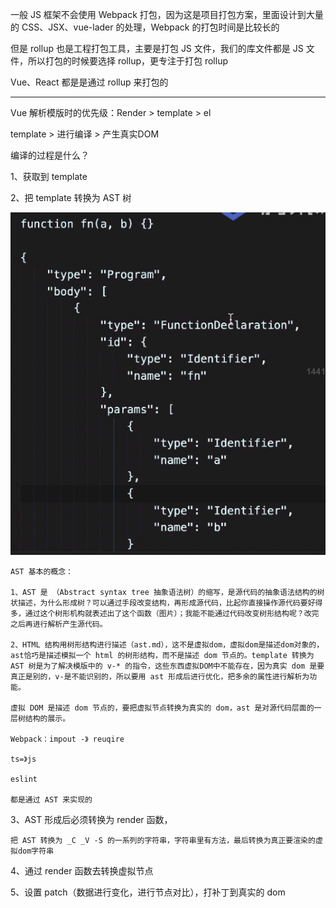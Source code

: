 一般 JS 框架不会使用 Webpack 打包，因为这是项目打包方案，里面设计到大量的 CSS、JSX、vue-lader 的处理，Webpack 的打包时间是比较长的

但是 rollup 也是工程打包工具，主要是打包 JS 文件，我们的库文件都是 JS 文件，所以打包的时候要选择 rollup，更专注于打包 rollup

Vue、React 都是是通过 rollup 来打包的

--- 

Vue 解析模版时的优先级：Render > template > el

template > 进行编译 > 产生真实DOM

编译的过程是什么？

1、获取到 template

2、把 template 转换为 AST 树

![](../README_files/Xnip2023-02-23_10-17-03.jpg)

    AST 基本的概念：

    1、AST 是 （Abstract syntax tree 抽象语法树）的缩写，是源代码的抽象语法结构的树状描述，为什么形成树？可以通过手段改变结构，再形成源代码，比起你直接操作源代码要好得多，通过这个树形机构就表述出了这个函数（图片）；我能不能通过代码改变树形结构呢？改完之后再进行解析产生源代码。

    2、HTML 结构用树形结构进行描述（ast.md），这不是虚拟dom，虚拟dom是描述dom对象的，ast恰巧是描述模拟一个 html 的树形结构，而不是描述 dom 节点的。template 转换为 AST 树是为了解决模版中的 v-* 的指令，这些东西虚拟DOM中不能存在，因为真实 dom 是要真正是别的，v-是不能识别的，所以要用 ast 形成后进行优化，把多余的属性进行解析为功能。

    虚拟 DOM 是描述 dom 节点的，要把虚拟节点转换为真实的 dom，ast 是对源代码层面的一层树结构的展示。

    Webpack：impout -》 reuqire

    ts=》js

    eslint

    都是通过 AST 来实现的

3、AST 形成后必须转换为 render 函数，

    把 AST 转换为 _C _V -S 的一系列的字符串，字符串里有方法，最后转换为真正要渲染的虚拟dom字符串

4、通过 render 函数去转换虚拟节点

5、设置 patch（数据进行变化，进行节点对比），打补丁到真实的 dom


